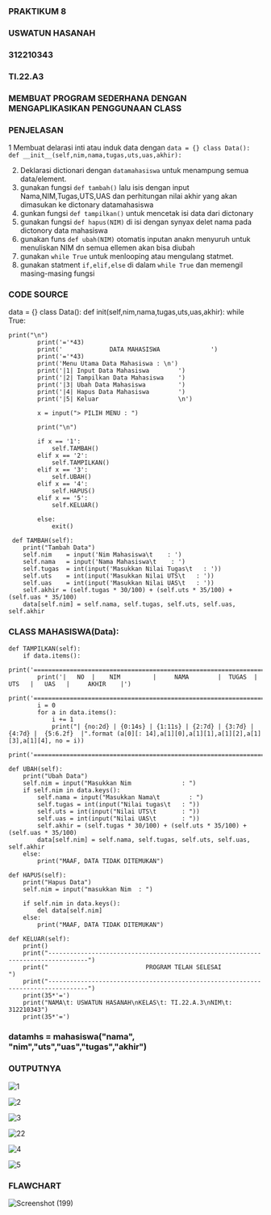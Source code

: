 ### PRAKTIKUM 8
### USWATUN HASANAH
### 312210343
### TI.22.A3
### MEMBUAT PROGRAM SEDERHANA DENGAN MENGAPLIKASIKAN PENGGUNAAN CLASS
### PENJELASAN
1 Membuat delarasi inti atau induk data dengan
`data = {}
class Data():
     def __init__(self,nim,nama,tugas,uts,uas,akhir):`
    
2. Deklarasi dictionari dengan `datamahasiswa` untuk menampung semua data/element.
3. gunakan fungsi `def tambah()` lalu isis dengan input Nama,NIM,Tugas,UTS,UAS dan perhitungan nilai akhir yang akan dimasukan ke dictonary datamahasiswa
4. gunkan fungsi `def tampilkan()` untuk mencetak isi data dari dictonary
5. gunakan fungsi `def hapus(NIM)` di isi dengan synyax delet nama pada dictonory data mahasiswa
6. gunakan funs `def ubah(NIM)` otomatis inputan anakn menyuruh untuk menuliskan NIM dn semua ellemen akan bisa diubah
7. gunakan `while True` untuk menlooping atau mengulang statmet.
8. gunakan statment `if,elif,else` di dalam `while True` dan memengil masing-masing fungsi

### CODE SOURCE
data = {} class Data(): def init(self,nim,nama,tugas,uts,uas,akhir): while True:
```
print("\n")
        print('='*43)
        print('             DATA MAHASISWA              ')
        print('='*43)
        print('Menu Utama Data Mahasiswa : \n')
        print('|1| Input Data Mahasiswa        ')
        print('|2| Tampilkan Data Mahasiswa    ')
        print('|3| Ubah Data Mahasiswa         ')
        print('|4| Hapus Data Mahasiswa        ')
        print('|5| Keluar                      \n')

        x = input("> PILIH MENU : ")

        print("\n")

        if x == '1':
            self.TAMBAH()
        elif x == '2':
            self.TAMPILKAN()
        elif x == '3':
            self.UBAH()
        elif x == '4':
            self.HAPUS()
        elif x == '5':
            self.KELUAR()

        else:
            exit()

 def TAMBAH(self):
    print("Tambah Data")
    self.nim    = input('Nim Mahasiswa\t    : ')
    self.nama   = input('Nama Mahasiswa\t    : ')
    self.tugas  = int(input('Masukkan Nilai Tugas\t   : '))
    self.uts    = int(input('Masukkan Nilai UTS\t   : '))
    self.uas    = int(input('Masukkan Nilai UAS\t   : '))
    self.akhir = (self.tugas * 30/100) + (self.uts * 35/100) + (self.uas * 35/100)
    data[self.nim] = self.nama, self.tugas, self.uts, self.uas, self.akhir
```

### CLASS MAHASISWA(Data):
```
def TAMPILKAN(self):
    if data.items():
        print('==================================================================================================================')
        print('|   NO  |    NIM         |     NAMA        |  TUGAS  |   UTS   |   UAS   |     AKHIR    |')
        print('==================================================================================================================')
        i = 0
        for a in data.items():
            i += 1
            print("| {no:2d} | {0:14s} | {1:11s} | {2:7d} | {3:7d} | {4:7d} |  {5:6.2f}  |".format (a[0][: 14],a[1][0],a[1][1],a[1][2],a[1][3],a[1][4], no = i))
            print('===============================================================================================================')

def UBAH(self):
    print("Ubah Data")
    self.nim = input("Masukkan Nim              : ")
    if self.nim in data.keys():
        self.nama = input("Masukkan Nama\t        : ")
        self.tugas = int(input("Nilai tugas\t   : "))
        self.uts = int(input("Nilai UTS\t       : "))
        self.uas = int(input("Nilai UAS\t       : "))
        self.akhir = (self.tugas * 30/100) + (self.uts * 35/100) + (self.uas * 35/100)
        data[self.nim] = self.nama, self.tugas, self.uts, self.uas, self.akhir
    else:
        print("MAAF, DATA TIDAK DITEMUKAN")

def HAPUS(self):
    print("Hapus Data")
    self.nim = input("masukkan Nim  : ")

    if self.nim in data.keys():
        del data[self.nim]
    else:
        print("MAAF, DATA TIDAK DITEMUKAN")

def KELUAR(self):
    print()
    print("---------------------------------------------------------------------------------")
    print("                           PROGRAM TELAH SELESAI                    ")
    print("---------------------------------------------------------------------------------")
    print(35*'=')
    print("NAMA\t: USWATUN HASANAH\nKELAS\t: TI.22.A.3\nNIM\t: 312210343")
    print(35*'=')
```

### datamhs = mahasiswa("nama", "nim","uts","uas","tugas","akhir")

### OUTPUTNYA
![1](https://user-images.githubusercontent.com/115516474/206897611-cefc7378-4316-4a57-b506-481f102501cc.png)

![2](https://user-images.githubusercontent.com/115516474/206897626-708b928e-9eaf-431e-bd57-7fdca01d3341.png)

![3](https://user-images.githubusercontent.com/115516474/206897635-6b0afc8b-a58d-46da-8938-e8374b880a36.png)

![22](https://user-images.githubusercontent.com/115516474/206897674-41095fe6-db48-4264-92a7-46d235290b64.png)

![4](https://user-images.githubusercontent.com/115516474/206897685-9195de43-fc29-45b1-90ac-049ecfed2b9d.png)

![5](https://user-images.githubusercontent.com/115516474/206897692-ebd9cbfe-89fe-4ed3-9947-94da24dc100c.png)

### FLAWCHART

![Screenshot (199)](https://user-images.githubusercontent.com/115516474/206897711-93489889-a91c-46eb-a0ff-6b7c80bc3cff.png)







